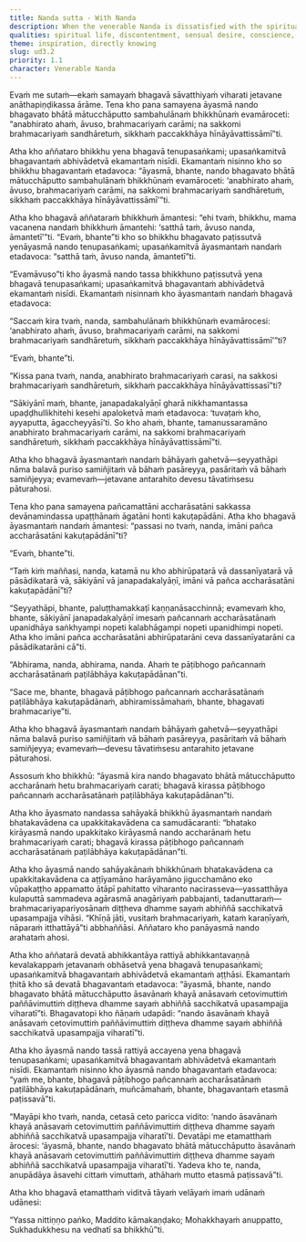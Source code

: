 ```yaml
---
title: Nanda sutta - With Nanda
description: When the venerable Nanda is dissatisfied with the spiritual life due to thoughts of a beautiful woman, the Buddha takes him to the realm of the gods and shows him celestial nymphs far more beautiful. Delighted, Nanda consents to continue leading the spiritual life, but is soon mocked by his companions as a ‘wage labourer’ and a ‘bought man.’ Stung by shame, he turns to earnest practice, and before long realizes the perfection of the spiritual life.
qualities: spiritual life, discontentment, sensual desire, conscience, perturbation, diligence, continuous effort, rousing of energy, direct knowledge, liberation, delusion, free from attachment
theme: inspiration, directly knowing
slug: ud3.2
priority: 1.1
character: Venerable Nanda
---
```


Evaṁ me sutaṁ—ekaṁ samayaṁ bhagavā sāvatthiyaṁ viharati jetavane anāthapiṇḍikassa ārāme. Tena kho pana samayena āyasmā nando bhagavato bhātā mātucchāputto sambahulānaṁ bhikkhūnaṁ evamāroceti: “anabhirato ahaṁ, āvuso, brahmacariyaṁ carāmi; na sakkomi brahmacariyaṁ sandhāretuṁ, sikkhaṁ paccakkhāya hīnāyāvattissāmī”ti.

Atha kho aññataro bhikkhu yena bhagavā tenupasaṅkami; upasaṅkamitvā bhagavantaṁ abhivādetvā ekamantaṁ nisīdi. Ekamantaṁ nisinno kho so bhikkhu bhagavantaṁ etadavoca: “āyasmā, bhante, nando bhagavato bhātā mātucchāputto sambahulānaṁ bhikkhūnaṁ evamāroceti: ‘anabhirato ahaṁ, āvuso, brahmacariyaṁ carāmi, na sakkomi brahmacariyaṁ sandhāretuṁ, sikkhaṁ paccakkhāya hīnāyāvattissāmī’”ti.

Atha kho bhagavā aññataraṁ bhikkhuṁ āmantesi: “ehi tvaṁ, bhikkhu, mama vacanena nandaṁ bhikkhuṁ āmantehi: ‘satthā taṁ, āvuso nanda, āmantetī’”ti. “Evaṁ, bhante”ti kho so bhikkhu bhagavato paṭissutvā yenāyasmā nando tenupasaṅkami; upasaṅkamitvā āyasmantaṁ nandaṁ etadavoca: “satthā taṁ, āvuso nanda, āmantetī”ti.

“Evamāvuso”ti kho āyasmā nando tassa bhikkhuno paṭissutvā yena bhagavā tenupasaṅkami; upasaṅkamitvā bhagavantaṁ abhivādetvā ekamantaṁ nisīdi. Ekamantaṁ nisinnaṁ kho āyasmantaṁ nandaṁ bhagavā etadavoca:

“Saccaṁ kira tvaṁ, nanda, sambahulānaṁ bhikkhūnaṁ evamārocesi: ‘anabhirato ahaṁ, āvuso, brahmacariyaṁ carāmi, na sakkomi brahmacariyaṁ sandhāretuṁ, sikkhaṁ paccakkhāya hīnāyāvattissāmī’”ti?

“Evaṁ, bhante”ti.

“Kissa pana tvaṁ, nanda, anabhirato brahmacariyaṁ carasi, na sakkosi brahmacariyaṁ sandhāretuṁ, sikkhaṁ paccakkhāya hīnāyāvattissasī”ti?

“Sākiyānī maṁ, bhante, janapadakalyāṇī gharā nikkhamantassa upaḍḍhullikhitehi kesehi apaloketvā maṁ etadavoca: ‘tuvaṭaṁ kho, ayyaputta, āgaccheyyāsī’ti. So kho ahaṁ, bhante, tamanussaramāno anabhirato brahmacariyaṁ carāmi, na sakkomi brahmacariyaṁ sandhāretuṁ, sikkhaṁ paccakkhāya hīnāyāvattissāmī”ti.

Atha kho bhagavā āyasmantaṁ nandaṁ bāhāyaṁ gahetvā—seyyathāpi nāma balavā puriso samiñjitaṁ vā bāhaṁ pasāreyya, pasāritaṁ vā bāhaṁ samiñjeyya; evamevaṁ—jetavane antarahito devesu tāvatiṁsesu pāturahosi.

Tena kho pana samayena pañcamattāni accharāsatāni sakkassa devānamindassa upaṭṭhānaṁ āgatāni honti kakuṭapādāni. Atha kho bhagavā āyasmantaṁ nandaṁ āmantesi: “passasi no tvaṁ, nanda, imāni pañca accharāsatāni kakuṭapādānī”ti?

“Evaṁ, bhante”ti.

“Taṁ kiṁ maññasi, nanda, katamā nu kho abhirūpatarā vā dassanīyatarā vā pāsādikatarā vā, sākiyānī vā janapadakalyāṇī, imāni vā pañca accharāsatāni kakuṭapādānī”ti?

“Seyyathāpi, bhante, paluṭṭhamakkaṭī kaṇṇanāsacchinnā; evamevaṁ kho, bhante, sākiyānī janapadakalyāṇī imesaṁ pañcannaṁ accharāsatānaṁ upanidhāya saṅkhyampi nopeti kalabhāgampi nopeti upanidhimpi nopeti. Atha kho imāni pañca accharāsatāni abhirūpatarāni ceva dassanīyatarāni ca pāsādikatarāni cā”ti.

“Abhirama, nanda, abhirama, nanda. Ahaṁ te pāṭibhogo pañcannaṁ accharāsatānaṁ paṭilābhāya kakuṭapādānan”ti.

“Sace me, bhante, bhagavā pāṭibhogo pañcannaṁ accharāsatānaṁ paṭilābhāya kakuṭapādānaṁ, abhiramissāmahaṁ, bhante, bhagavati brahmacariye”ti.

Atha kho bhagavā āyasmantaṁ nandaṁ bāhāyaṁ gahetvā—seyyathāpi nāma balavā puriso samiñjitaṁ vā bāhaṁ pasāreyya, pasāritaṁ vā bāhaṁ samiñjeyya; evamevaṁ—devesu tāvatiṁsesu antarahito jetavane pāturahosi.

Assosuṁ kho bhikkhū: “āyasmā kira nando bhagavato bhātā mātucchāputto accharānaṁ hetu brahmacariyaṁ carati; bhagavā kirassa pāṭibhogo pañcannaṁ accharāsatānaṁ paṭilābhāya kakuṭapādānan”ti.

Atha kho āyasmato nandassa sahāyakā bhikkhū āyasmantaṁ nandaṁ bhatakavādena ca upakkitakavādena ca samudācaranti: “bhatako kirāyasmā nando upakkitako kirāyasmā nando accharānaṁ hetu brahmacariyaṁ carati; bhagavā kirassa pāṭibhogo pañcannaṁ accharāsatānaṁ paṭilābhāya kakuṭapādānan”ti.

Atha kho āyasmā nando sahāyakānaṁ bhikkhūnaṁ bhatakavādena ca upakkitakavādena ca aṭṭīyamāno harāyamāno jigucchamāno eko vūpakaṭṭho appamatto ātāpī pahitatto viharanto nacirasseva—yassatthāya kulaputtā sammadeva agārasmā anagāriyaṁ pabbajanti, tadanuttaraṁ—brahmacariyapariyosānaṁ diṭṭheva dhamme sayaṁ abhiññā sacchikatvā upasampajja vihāsi. “Khīṇā jāti, vusitaṁ brahmacariyaṁ, kataṁ karaṇīyaṁ, nāparaṁ itthattāyā”ti abbhaññāsi. Aññataro kho panāyasmā nando arahataṁ ahosi.

Atha kho aññatarā devatā abhikkantāya rattiyā abhikkantavaṇṇā kevalakappaṁ jetavanaṁ obhāsetvā yena bhagavā tenupasaṅkami; upasaṅkamitvā bhagavantaṁ abhivādetvā ekamantaṁ aṭṭhāsi. Ekamantaṁ ṭhitā kho sā devatā bhagavantaṁ etadavoca: “āyasmā, bhante, nando bhagavato bhātā mātucchāputto āsavānaṁ khayā anāsavaṁ cetovimuttiṁ paññāvimuttiṁ diṭṭheva dhamme sayaṁ abhiññā sacchikatvā upasampajja viharatī”ti. Bhagavatopi kho ñāṇaṁ udapādi: “nando āsavānaṁ khayā anāsavaṁ cetovimuttiṁ paññāvimuttiṁ diṭṭheva dhamme sayaṁ abhiññā sacchikatvā upasampajja viharatī”ti.

Atha kho āyasmā nando tassā rattiyā accayena yena bhagavā tenupasaṅkami; upasaṅkamitvā bhagavantaṁ abhivādetvā ekamantaṁ nisīdi. Ekamantaṁ nisinno kho āyasmā nando bhagavantaṁ etadavoca: “yaṁ me, bhante, bhagavā pāṭibhogo pañcannaṁ accharāsatānaṁ paṭilābhāya kakuṭapādānaṁ, muñcāmahaṁ, bhante, bhagavantaṁ etasmā paṭissavā”ti.

“Mayāpi kho tvaṁ, nanda, cetasā ceto paricca vidito: ‘nando āsavānaṁ khayā anāsavaṁ cetovimuttiṁ paññāvimuttiṁ diṭṭheva dhamme sayaṁ abhiññā sacchikatvā upasampajja viharatī’ti. Devatāpi me etamatthaṁ ārocesi: ‘āyasmā, bhante, nando bhagavato bhātā mātucchāputto āsavānaṁ khayā anāsavaṁ cetovimuttiṁ paññāvimuttiṁ diṭṭheva dhamme sayaṁ abhiññā sacchikatvā upasampajja viharatī’ti. Yadeva kho te, nanda, anupādāya āsavehi cittaṁ vimuttaṁ, athāhaṁ mutto etasmā paṭissavā”ti.

Atha kho bhagavā etamatthaṁ viditvā tāyaṁ velāyaṁ imaṁ udānaṁ udānesi:

“Yassa nittiṇṇo paṅko,
Maddito kāmakaṇḍako;
Mohakkhayaṁ anuppatto,
Sukhadukkhesu na vedhatī sa bhikkhū”ti.

